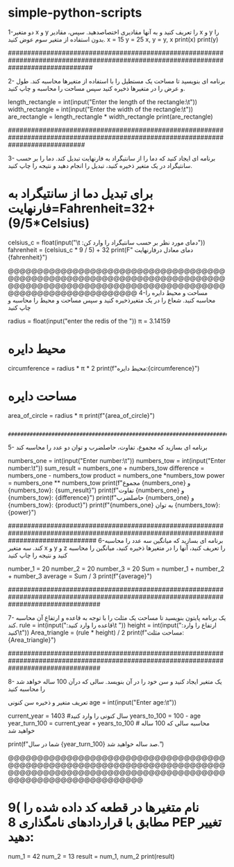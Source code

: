 ﻿# simple-python-scripts

 
 1-دو متغیر x و y را تعریف کنید و به آنها مقادیری اختصاصدهید. سپس، مقادیر x و y را بدون استفاده از متغیر سوم عوض کنید.
x = 15
y = 25
x, y = y, x
print(x)
print(y)

######################################################################################################################################



2- برنامه ای بنویسید تا مساحت یک مستطیل را با استفاده از متغیرها محاسبه کند. طول و عرض را در متغیرها ذخیره کنید سپس مساحت را محاسبه و چاپ کنید.



length_rectangle = int(input("Enter the length of the rectangle:\t"))
width_rectangle = int(input("Enter the width of the rectangle:\t"))
are_rectangle = length_rectangle * width_rectangle
print(are_rectangle)



####################################################################################################################################


3- برنامه ای ایجاد کنید که دما را از سانتیگراد به فارنهایت تبدیل کند. دما را بر حسب سانتیگراد در یک متغیر ذخیره کنید، تبدیل را انجام دهید و نتیجه را چاپ کنید.
# برای تبدیل دما از سانتیگراد به فارنهایت=Fahrenheit=32+(9/5*Celsius)
celsius_c = float(input("\t :دمای مورد نظر بر حسب سانتیگراد را وارد کن"))
fahrenheit = (celsius_c * 9 / 5) + 32
print(F" دمای معادل درفارنهایت {fahrenheit}")




@@@@@@@@@@@@@@@@@@@@@@@@@@@@@@@@@@@@@@@@@@@@@@@@@@@@@@@@@@@@@@@@@@@@@@@@@@@@@@@@@@@@@@@@@@@@@@@@@@@@@@@@@@@@@@@@@@@@@@@@@@@@@@@@@@@@@
4-مساحت و محیط دایره را محاسبه کنید. شعاع را در یک متغیرذخیره کنید و سپس مساحت و محیط را محاسبه و چاپ کنید

radius = float(input("enter the redis of the "))
π = 3.14159

# محیط دایره
circumference = radius * π * 2
print(f"محیط دایره:{circumference}")                                                                                              
                                                       

# مساحت دایره
area_of_circle = radius * π
print(f"{area_of_circle}")

                                                        
                                                          #######################################################################################################################################

5- برنامه ای بسازید که مجموع، تفاوت، حاصلضرب و توان دو عدد را محاسبه کند


numbers_one = int(input("Enter  number:\t"))
numbers_tow = int(input("Enter  number:\t"))
sum_result = numbers_one + numbers_tow
difference = numbers_one - numbers_tow
product = numbers_one *numbers_tow
power = numbers_one ** numbers_tow
print(f"مجموع {numbers_one} و {numbers_tow}: {sum_result}")
print(f"تفاوت {numbers_one} و {numbers_tow}: {difference}")
print(f"حاصلضرب {numbers_one} و {numbers_tow}: {product}")
print(f"{numbers_one} به توان {numbers_tow}: {power}")




#######################################################################################################################################
 6-برنامه ای بسازید که میانگین سه عدد را محاسبه کند. سه متغیر x و y و z را تعریف کنید، آنها را در متغیرها ذخیره کنید، میانگین را محاسبه کنید و نتیجه را چاپ کنید


number_1 = 20
number_2 = 20
number_3 = 20
Sum = number_1 + number_2 + number_3
average = Sum / 3
print(f"{average}")

########################################################################################################################################



7- یک برنامه پایتون بنویسید تا مساحت یک مثلث را با توجه به قاعده و ارتفاع آن محاسبه کند.
rule = int(input(":قاعده را وارد کنید\t "))
height = int(input(":ارتفاع را وارد کنید\t"))
Area_triangle = (rule * height) / 2
print(f"مساحت مثلث: {Area_triangle}")



########################################################################################################################################


8- یک متغیر ایجاد کنید و سن خود را در آن بنویسد. سالی که درآن 100 ساله خواهد شد را محاسبه کنید

 تعریف متغیر و ذخیره سن کنونی
age = int(input("Enter age:\t"))
 
current_year = 1403   #سال کنونی را وارد کنید
years_to_100 = 100 - age
year_turn_100 = current_year + years_to_100  # محاسبه سالی که 100 ساله خواهید شد

print(f"شما در سال {year_turn_100} صد ساله خواهید شد.")


@@@@@@@@@@@@@@@@@@@@@@@@@@@@@@@@@@@@@@@@@@@@@@@@@@@@@@@@@@@@@@@@@@@@@@@@@@@@@@@@@@@@@@@@@@@@@@@@@@@@@@@@@@@@@@@@@@@@@@@@@@@@@@@@@@@@@@


                                                           
# 9( نام متغیرها در قطعه کد داده شده را مطابق با قراردادهای نامگذاری 8 PEP تغییر دهید:
num_1 = 42
num_2 = 13
result = num_1, num_2
print(result)
